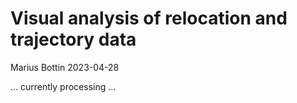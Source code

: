 Visual analysis of relocation and trajectory data
================
Marius Bottin
2023-04-28

… currently processing …
